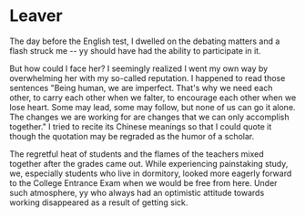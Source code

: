 # Leaver

The day before the English test, I dwelled on the debating matters and a flash struck me -- yy should have had the ability to participate in it.

But how could I face her? I seemingly realized I went my own way by
overwhelming her with my so-called reputation. I happened to read those
sentences "Being human, we are imperfect. That's why we need each other, to carry each other when we falter, to encourage each other when we lose heart. Some may lead, some may follow, but none of us can go it alone. The changes we are working for are changes that we can only accomplish together." I tried to recite its Chinese meanings so that I could quote it though the quotation may be regraded as the humor of a scholar.

The regretful heat of students and the flames of the teachers mixed together after the grades came out. While experiencing painstaking study, we, especially students who live in dormitory, looked more eagerly forward to the College Entrance Exam when we would be free from here. Under such atmosphere, yy who always had an optimistic attitude towards working disappeared as a result of getting sick.